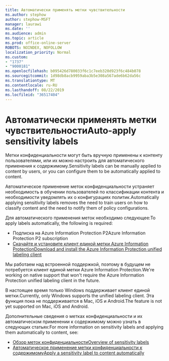 ```yaml
---
title: Автоматически применять метки чувствительности
ms.author: stephow
author: stephow-MSFT
manager: laurawi
ms.date: ''
ms.audience: admin
ms.topic: article
ms.prod: office-online-server
ROBOTS: NOINDEX, NOFOLLOW
localization_priority: Normal
ms.custom:
- "1737"
- "9000181"
ms.openlocfilehash: b095426d780033f6c1c7eeb320d923f6c484b078
ms.sourcegitcommit: 1d98db8acb9959aba3b5e308a567ade6b62da56c
ms.translationtype: MT
ms.contentlocale: ru-RU
ms.lasthandoff: 08/22/2019
ms.locfileid: "36517404"
---
```

# <a name="auto-apply-sensitivity-labels"></a><span data-ttu-id="0e95e-102">Автоматически применять метки чувствительности</span><span class="sxs-lookup"><span data-stu-id="0e95e-102">Auto-apply sensitivity labels</span></span>

<span data-ttu-id="0e95e-103">Метки конфиденциальности могут быть вручную применены к контенту пользователями, или их можно настроить для автоматического применения к содержимому.</span><span class="sxs-lookup"><span data-stu-id="0e95e-103">Sensitivity labels can be manually applied to content by users, or you can configure them to be automatically applied to content.</span></span>

<span data-ttu-id="0e95e-104">Автоматическое применение меток конфиденциальности устраняет необходимость в обучении пользователей по классификации контента и необходимости уведомлять их о конфигурациях политик.</span><span class="sxs-lookup"><span data-stu-id="0e95e-104">Automatically applying sensitivity labels removes the need to train users on how to classify content and the need to notify them of policy configurations.</span></span>

<span data-ttu-id="0e95e-105">Для автоматического применения меток необходимо следующее:</span><span class="sxs-lookup"><span data-stu-id="0e95e-105">To apply labels automatically, the following is required:</span></span>

- <span data-ttu-id="0e95e-106">Подписка на Azure Information Protection P2</span><span class="sxs-lookup"><span data-stu-id="0e95e-106">Azure Information Protection P2 subscription</span></span>
- [<span data-ttu-id="0e95e-107">Скачайте и установите клиент единой метки Azure Information Protection</span><span class="sxs-lookup"><span data-stu-id="0e95e-107">Download and install the Azure Information Protection unified labeling client</span></span>](https://docs.microsoft.com/azure/information-protection/rms-client/install-unifiedlabelingclient-app)

<span data-ttu-id="0e95e-108">Мы работаем над встроенной поддержкой, поэтому в будущем не потребуется клиент единой метки Azure Information Protection.</span><span class="sxs-lookup"><span data-stu-id="0e95e-108">We're working on native support that won't require the Azure Information Protection unified labeling client in the future.</span></span>

<span data-ttu-id="0e95e-109">В настоящее время только Windows поддерживает клиент единой метки.</span><span class="sxs-lookup"><span data-stu-id="0e95e-109">Currently, only Windows supports the unified labeling client.</span></span>  <span data-ttu-id="0e95e-110">Эта функция пока не поддерживается в Mac, iOS и Android.</span><span class="sxs-lookup"><span data-stu-id="0e95e-110">The feature is not yet supported on Mac, iOS and Android.</span></span>

<span data-ttu-id="0e95e-111">Дополнительные сведения о метках конфиденциальности и их автоматическом применении к содержимому можно узнать в следующих статьях:</span><span class="sxs-lookup"><span data-stu-id="0e95e-111">For more information on sensitivity labels and applying them automatically to content,  see:</span></span>

- [<span data-ttu-id="0e95e-112">Обзор меток конфиденциальности</span><span class="sxs-lookup"><span data-stu-id="0e95e-112">Overview of sensitivity labels</span></span>](https://docs.microsoft.com/office365/securitycompliance/sensitivity-labels)
- [<span data-ttu-id="0e95e-113">Автоматическое применение метки конфиденциальности к содержимому</span><span class="sxs-lookup"><span data-stu-id="0e95e-113">Apply a sensitivity label to content automatically</span></span>](https://docs.microsoft.com/office365/securitycompliance/apply_sensitivity_label_automatically)